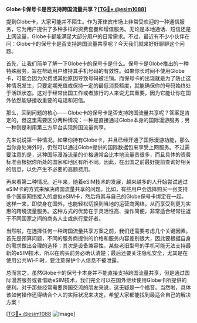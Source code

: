 **Globe卡保号卡是否支持跨国流量共享？[[TG💪+ @esim1088](https://t.me/s/esim1088)]**

提到Globe卡，大家可能并不陌生。作为菲律宾市场上非常受欢迎的一种通信服务，它为用户提供了多种多样的资费套餐和增值服务。无论是本地通话、短信还是上网流量，Globe卡都能满足大部分用户的日常需求。不过，最近有不少小伙伴在问：Globe卡的保号卡是否支持跨国流量共享呢？今天我们就来好好聊聊这个问题。

首先，让我们简单了解一下Globe卡的保号卡是什么。保号卡是Globe推出的一种特殊服务，旨在帮助用户维持其手机号码的有效性。如果你长时间不使用Globe卡，可能会因为欠费或其他原因导致号码被注销。而保号卡的出现就是为了防止这种情况发生，只要定期充值或保持一定的最低消费额度，就能确保你的号码始终处于活跃状态。这对于经常出国工作或者旅行的人来说尤其重要，因为它能让你在国外依然能够接收重要的电话和短信。

那么，回到问题的核心——Globe卡的保号卡是否支持跨国流量共享呢？答案是肯定的，但这里需要区分两种情况：一种是直接通过Globe本身的国际漫游服务；另一种则是利用第三方平台实现跨国流量共享。

先来说说第一种情况。如果你持有Globe卡，并且已经开通了国际漫游功能，那么当你身处海外时，仍然可以通过Globe提供的国际数据包来享受上网服务。不过需要注意的是，这种国际漫游流量的价格通常会比本地流量贵很多，而且具体的资费标准会根据你所处的国家和地区有所不同。因此，在出国之前最好提前查询好相关的信息，以免产生不必要的高额费用。

再来看第二种情况。近年来，随着eSIM技术的发展，越来越多的人开始尝试通过eSIM卡的方式来解决跨国流量共享的问题。比如，有些用户会选择购买一张支持多个国家网络接入的虚拟eSIM卡，然后将其与自己的Globe保号卡绑定在一起。这样一来，即使身在国外，也能轻松切换到当地的运营商网络，从而享受到更为实惠的跨境流量服务。这种方式的优势在于灵活性高、操作简便，非常适合经常往返于不同国家之间的商务人士或旅行爱好者。

当然啦，在选择任何一种跨国流量共享方案之前，我们还需要考虑几个关键因素。首先是预算问题，不同的服务商提供的价格和服务内容差别很大，因此要根据自身的需求做出合理的选择；其次是设备兼容性，某些老旧型号的手机可能无法支持最新的eSIM技术，所以在购买前务必确认清楚；最后还要关注隐私安全，尤其是在使用公共Wi-Fi时，要注意保护个人信息不被泄露。

总而言之，虽然Globe卡的保号卡本身并不能直接支持跨国流量共享，但是通过国际漫游服务或者借助eSIM技术，我们完全可以在国外继续使用Globe卡所提供的便利。对于那些经常需要跨国交流的朋友来说，这无疑是一个福音。当然啦，具体该如何操作还得结合个人的实际状况来决定，希望大家都能找到最适合自己的解决方案！

[[TG💪+ @esim1088](https://t.me/s/esim1088) ![Image](https://i.postimg.cc/4NQfJmqS/Snipaste-2025-05-13-00-14-12.png)]